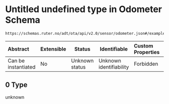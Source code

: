 # Untitled undefined type in Odometer Schema

```txt
https://schemas.ruter.no/adt/ota/api/v2.0/sensor/odometer.json#/examples/0
```




| Abstract            | Extensible | Status         | Identifiable            | Custom Properties | Additional Properties | Access Restrictions | Defined In                                                                  |
| :------------------ | ---------- | -------------- | ----------------------- | :---------------- | --------------------- | ------------------- | --------------------------------------------------------------------------- |
| Can be instantiated | No         | Unknown status | Unknown identifiability | Forbidden         | Allowed               | none                | [odometer.json\*](../../schema/sensor/odometer.json "open original schema") |

## 0 Type

unknown
